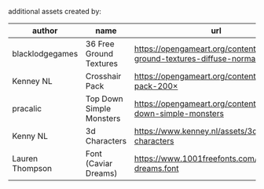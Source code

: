 additional assets created by:

| author | name | url |
| --- | --- | --- |
| blacklodgegames | 36 Free Ground Textures | https://opengameart.org/content/36-free-ground-textures-diffuse-normals |
| Kenney NL | Crosshair Pack | https://opengameart.org/content/crosshair-pack-200× |
| pracalic | Top Down Simple Monsters | https://opengameart.org/content/top-down-simple-monsters |
| Kenny NL | 3d Characters | https://www.kenney.nl/assets/3d-characters |
| Lauren Thompson | Font (Caviar Dreams) | https://www.1001freefonts.com/caviar-dreams.font |
